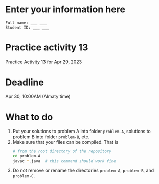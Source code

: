 # Enter your information here
```
Full name: ___ ___
Student ID: ___ ___
```

# Practice activity 13
Practice Activity 13 for Apr 29, 2023

# Deadline
Apr 30, 10:00AM (Almaty time)

# What to do
1. Put your solutions to problem A into folder `problem-A`, solutions to problem B into folder `problem-B`, etc.
2. Make sure that your files can be compiled. That is
   ```bash
   # from the root directory of the repository
   cd problem-A
   javac *.java  # this command should work fine
   ```
3. Do not remove or rename the directories `problem-A`, `problem-B`, and `problem-C`.
